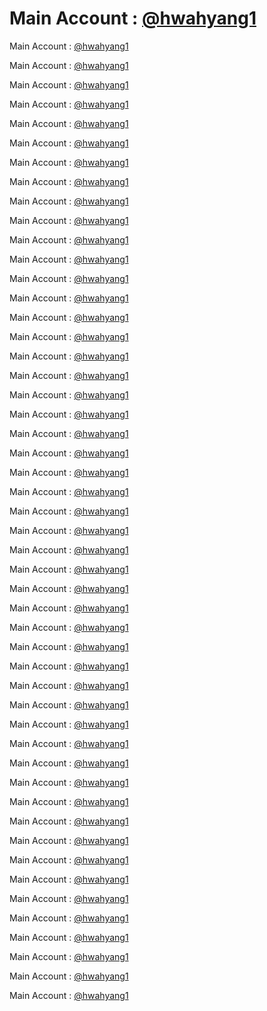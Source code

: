 # Main Account : [@hwahyang1](https://github.com/hwahyang1)
Main Account : [@hwahyang1](https://github.com/hwahyang1)

Main Account : [@hwahyang1](https://github.com/hwahyang1)

Main Account : [@hwahyang1](https://github.com/hwahyang1)

Main Account : [@hwahyang1](https://github.com/hwahyang1)

Main Account : [@hwahyang1](https://github.com/hwahyang1)

Main Account : [@hwahyang1](https://github.com/hwahyang1)

Main Account : [@hwahyang1](https://github.com/hwahyang1)

Main Account : [@hwahyang1](https://github.com/hwahyang1)

Main Account : [@hwahyang1](https://github.com/hwahyang1)

Main Account : [@hwahyang1](https://github.com/hwahyang1)

Main Account : [@hwahyang1](https://github.com/hwahyang1)

Main Account : [@hwahyang1](https://github.com/hwahyang1)

Main Account : [@hwahyang1](https://github.com/hwahyang1)

Main Account : [@hwahyang1](https://github.com/hwahyang1)

Main Account : [@hwahyang1](https://github.com/hwahyang1)

Main Account : [@hwahyang1](https://github.com/hwahyang1)

Main Account : [@hwahyang1](https://github.com/hwahyang1)

Main Account : [@hwahyang1](https://github.com/hwahyang1)

Main Account : [@hwahyang1](https://github.com/hwahyang1)

Main Account : [@hwahyang1](https://github.com/hwahyang1)

Main Account : [@hwahyang1](https://github.com/hwahyang1)

Main Account : [@hwahyang1](https://github.com/hwahyang1)

Main Account : [@hwahyang1](https://github.com/hwahyang1)

Main Account : [@hwahyang1](https://github.com/hwahyang1)

Main Account : [@hwahyang1](https://github.com/hwahyang1)

Main Account : [@hwahyang1](https://github.com/hwahyang1)

Main Account : [@hwahyang1](https://github.com/hwahyang1)

Main Account : [@hwahyang1](https://github.com/hwahyang1)

Main Account : [@hwahyang1](https://github.com/hwahyang1)

Main Account : [@hwahyang1](https://github.com/hwahyang1)

Main Account : [@hwahyang1](https://github.com/hwahyang1)

Main Account : [@hwahyang1](https://github.com/hwahyang1)

Main Account : [@hwahyang1](https://github.com/hwahyang1)

Main Account : [@hwahyang1](https://github.com/hwahyang1)

Main Account : [@hwahyang1](https://github.com/hwahyang1)

Main Account : [@hwahyang1](https://github.com/hwahyang1)

Main Account : [@hwahyang1](https://github.com/hwahyang1)

Main Account : [@hwahyang1](https://github.com/hwahyang1)

Main Account : [@hwahyang1](https://github.com/hwahyang1)

Main Account : [@hwahyang1](https://github.com/hwahyang1)

Main Account : [@hwahyang1](https://github.com/hwahyang1)

Main Account : [@hwahyang1](https://github.com/hwahyang1)

Main Account : [@hwahyang1](https://github.com/hwahyang1)

Main Account : [@hwahyang1](https://github.com/hwahyang1)

Main Account : [@hwahyang1](https://github.com/hwahyang1)

Main Account : [@hwahyang1](https://github.com/hwahyang1)

Main Account : [@hwahyang1](https://github.com/hwahyang1)

Main Account : [@hwahyang1](https://github.com/hwahyang1)

Main Account : [@hwahyang1](https://github.com/hwahyang1)

Main Account : [@hwahyang1](https://github.com/hwahyang1)
